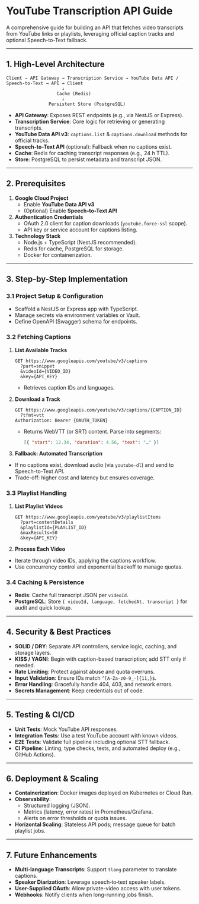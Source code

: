 # YouTube Transcription API Guide

A comprehensive guide for building an API that fetches video transcripts from YouTube links or playlists, leveraging official caption tracks and optional Speech-to-Text fallback.

---

## 1. High-Level Architecture

```
Client → API Gateway → Transcription Service → YouTube Data API / Speech-to-Text → API → Client
                     ↓
                   Cache (Redis)
                     ↓
                Persistent Store (PostgreSQL)
```

- **API Gateway**: Exposes REST endpoints (e.g., via NestJS or Express).
- **Transcription Service**: Core logic for retrieving or generating transcripts.
- **YouTube Data API v3**: `captions.list` & `captions.download` methods for official tracks.
- **Speech-to-Text API** (optional): Fallback when no captions exist.
- **Cache**: Redis for caching transcript responses (e.g., 24 h TTL).
- **Store**: PostgreSQL to persist metadata and transcript JSON.

---

## 2. Prerequisites

1. **Google Cloud Project**
   - Enable **YouTube Data API v3**
   - (Optional) Enable **Speech-to-Text API**
2. **Authentication Credentials**
   - OAuth 2.0 client for caption downloads (`youtube.force-ssl` scope).
   - API key or service account for captions listing.
3. **Technology Stack**
   - Node.js + TypeScript (NestJS recommended).
   - Redis for cache, PostgreSQL for storage.
   - Docker for containerization.

---

## 3. Step-by-Step Implementation

### 3.1 Project Setup & Configuration

- Scaffold a NestJS or Express app with TypeScript.
- Manage secrets via environment variables or Vault.
- Define OpenAPI (Swagger) schema for endpoints.

### 3.2 Fetching Captions

1. **List Available Tracks**

   ```http
   GET https://www.googleapis.com/youtube/v3/captions
     ?part=snippet
     &videoId={VIDEO_ID}
     &key={API_KEY}
   ```

   - Retrieves caption IDs and languages.

2. **Download a Track**

   ```http
   GET https://www.googleapis.com/youtube/v3/captions/{CAPTION_ID}
     ?tfmt=vtt
   Authorization: Bearer {OAUTH_TOKEN}
   ```

   - Returns WebVTT (or SRT) content. Parse into segments:
     ```json
     [{ "start": 12.34, "duration": 4.56, "text": "…" }]
     ```

3. **Fallback: Automated Transcription**

- If no captions exist, download audio (via `youtube-dl`) and send to Speech-to-Text API.
- Trade-off: higher cost and latency but ensures coverage.

### 3.3 Playlist Handling

1. **List Playlist Videos**
   ```http
   GET https://www.googleapis.com/youtube/v3/playlistItems
     ?part=contentDetails
     &playlistId={PLAYLIST_ID}
     &maxResults=50
     &key={API_KEY}
   ```
2. **Process Each Video**

- Iterate through video IDs, applying the captions workflow.
- Use concurrency control and exponential backoff to manage quotas.

### 3.4 Caching & Persistence

- **Redis**: Cache full transcript JSON per `videoId`.
- **PostgreSQL**: Store `{ videoId, language, fetchedAt, transcript }` for audit and quick lookup.

---

## 4. Security & Best Practices

- **SOLID / DRY**: Separate API controllers, service logic, caching, and storage layers.
- **KISS / YAGNI**: Begin with caption-based transcription; add STT only if needed.
- **Rate Limiting**: Protect against abuse and quota overruns.
- **Input Validation**: Ensure IDs match `^[A-Za-z0-9_-]{11,}$`.
- **Error Handling**: Gracefully handle 404, 403, and network errors.
- **Secrets Management**: Keep credentials out of code.

---

## 5. Testing & CI/CD

- **Unit Tests**: Mock YouTube API responses.
- **Integration Tests**: Use a test YouTube account with known videos.
- **E2E Tests**: Validate full pipeline including optional STT fallback.
- **CI Pipeline**: Linting, type checks, tests, and automated deploy (e.g., GitHub Actions).

---

## 6. Deployment & Scaling

- **Containerization**: Docker images deployed on Kubernetes or Cloud Run.
- **Observability**:
  - Structured logging (JSON).
  - Metrics (latency, error rates) in Prometheus/Grafana.
  - Alerts on error thresholds or quota issues.
- **Horizontal Scaling**: Stateless API pods; message queue for batch playlist jobs.

---

## 7. Future Enhancements

- **Multi-language Transcripts**: Support `tlang` parameter to translate captions.
- **Speaker Diarization**: Leverage speech‐to‐text speaker labels.
- **User-Supplied OAuth**: Allow private-video access with user tokens.
- **Webhooks**: Notify clients when long-running jobs finish.

